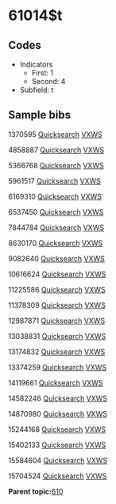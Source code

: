 # 61014$t

## Codes

-   Indicators
    -   First: 1
    -   Second: 4
-   Subfield: t

## Sample bibs

1370595 [Quicksearch](https://search.library.yale.edu/catalog/1370595) [VXWS](http://prodorbis.library.yale.edu:7014/vxws/GetHoldingsService?bibId=1370595)

4858887 [Quicksearch](https://search.library.yale.edu/catalog/4858887) [VXWS](http://prodorbis.library.yale.edu:7014/vxws/GetHoldingsService?bibId=4858887)

5366768 [Quicksearch](https://search.library.yale.edu/catalog/5366768) [VXWS](http://prodorbis.library.yale.edu:7014/vxws/GetHoldingsService?bibId=5366768)

5961517 [Quicksearch](https://search.library.yale.edu/catalog/5961517) [VXWS](http://prodorbis.library.yale.edu:7014/vxws/GetHoldingsService?bibId=5961517)

6169310 [Quicksearch](https://search.library.yale.edu/catalog/6169310) [VXWS](http://prodorbis.library.yale.edu:7014/vxws/GetHoldingsService?bibId=6169310)

6537450 [Quicksearch](https://search.library.yale.edu/catalog/6537450) [VXWS](http://prodorbis.library.yale.edu:7014/vxws/GetHoldingsService?bibId=6537450)

7844784 [Quicksearch](https://search.library.yale.edu/catalog/7844784) [VXWS](http://prodorbis.library.yale.edu:7014/vxws/GetHoldingsService?bibId=7844784)

8630170 [Quicksearch](https://search.library.yale.edu/catalog/8630170) [VXWS](http://prodorbis.library.yale.edu:7014/vxws/GetHoldingsService?bibId=8630170)

9082640 [Quicksearch](https://search.library.yale.edu/catalog/9082640) [VXWS](http://prodorbis.library.yale.edu:7014/vxws/GetHoldingsService?bibId=9082640)

10616624 [Quicksearch](https://search.library.yale.edu/catalog/10616624) [VXWS](http://prodorbis.library.yale.edu:7014/vxws/GetHoldingsService?bibId=10616624)

11225586 [Quicksearch](https://search.library.yale.edu/catalog/11225586) [VXWS](http://prodorbis.library.yale.edu:7014/vxws/GetHoldingsService?bibId=11225586)

11378309 [Quicksearch](https://search.library.yale.edu/catalog/11378309) [VXWS](http://prodorbis.library.yale.edu:7014/vxws/GetHoldingsService?bibId=11378309)

12987871 [Quicksearch](https://search.library.yale.edu/catalog/12987871) [VXWS](http://prodorbis.library.yale.edu:7014/vxws/GetHoldingsService?bibId=12987871)

13038831 [Quicksearch](https://search.library.yale.edu/catalog/13038831) [VXWS](http://prodorbis.library.yale.edu:7014/vxws/GetHoldingsService?bibId=13038831)

13174832 [Quicksearch](https://search.library.yale.edu/catalog/13174832) [VXWS](http://prodorbis.library.yale.edu:7014/vxws/GetHoldingsService?bibId=13174832)

13374259 [Quicksearch](https://search.library.yale.edu/catalog/13374259) [VXWS](http://prodorbis.library.yale.edu:7014/vxws/GetHoldingsService?bibId=13374259)

14119661 [Quicksearch](https://search.library.yale.edu/catalog/14119661) [VXWS](http://prodorbis.library.yale.edu:7014/vxws/GetHoldingsService?bibId=14119661)

14582246 [Quicksearch](https://search.library.yale.edu/catalog/14582246) [VXWS](http://prodorbis.library.yale.edu:7014/vxws/GetHoldingsService?bibId=14582246)

14870980 [Quicksearch](https://search.library.yale.edu/catalog/14870980) [VXWS](http://prodorbis.library.yale.edu:7014/vxws/GetHoldingsService?bibId=14870980)

15244168 [Quicksearch](https://search.library.yale.edu/catalog/15244168) [VXWS](http://prodorbis.library.yale.edu:7014/vxws/GetHoldingsService?bibId=15244168)

15402133 [Quicksearch](https://search.library.yale.edu/catalog/15402133) [VXWS](http://prodorbis.library.yale.edu:7014/vxws/GetHoldingsService?bibId=15402133)

15584604 [Quicksearch](https://search.library.yale.edu/catalog/15584604) [VXWS](http://prodorbis.library.yale.edu:7014/vxws/GetHoldingsService?bibId=15584604)

15704524 [Quicksearch](https://search.library.yale.edu/catalog/15704524) [VXWS](http://prodorbis.library.yale.edu:7014/vxws/GetHoldingsService?bibId=15704524)

**Parent topic:**[610](../../tags/610/610.md)

